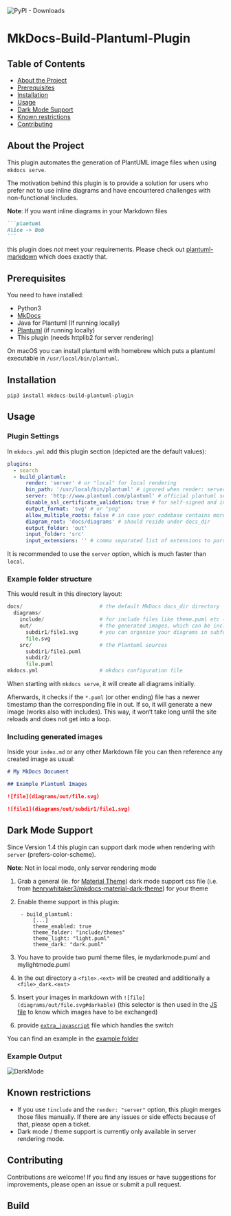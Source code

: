 ![PyPI - Downloads](https://img.shields.io/pypi/dm/mkdocs-build-plantuml-plugin)

# MkDocs-Build-Plantuml-Plugin

## Table of Contents

- [About the Project](#about-the-project)
- [Prerequisites](#prerequisites)
- [Installation](#installation)
- [Usage](#usage)
- [Dark Mode Support](#dark-mode-support)
- [Known restrictions](#known-restrictions)
- [Contributing](#contributing)

## About the Project

This plugin automates the generation of PlantUML image files when using `mkdocs serve`.

The motivation behind this plugin is to provide a solution for users who prefer not to use inline diagrams and have encountered challenges with non-functional !includes.

**Note**: If you want inline diagrams in your Markdown files

````markdown
```plantuml
Alice -> Bob
```
````

this plugin does _not_ meet your requirements. Please check out [plantuml-markdown](https://github.com/mikitex70/plantuml-markdown) which does exactly that.

## Prerequisites

You need to have installed:

- Python3
- [MkDocs](https://www.mkdocs.org)
- Java for Plantuml (If running locally)
- [Plantuml](https://plantuml.com) (if running locally)
- This plugin (needs httplib2 for server rendering)

On macOS you can install plantuml with homebrew which puts a plantuml executable in `/usr/local/bin/plantuml`.

## Installation

```shell
pip3 install mkdocs-build-plantuml-plugin
```

## Usage

### Plugin Settings

In `mkdocs.yml` add this plugin section (depicted are the default values):

```yaml
plugins:
  - search
  - build_plantuml:
      render: 'server' # or "local" for local rendering
      bin_path: '/usr/local/bin/plantuml' # ignored when render: server
      server: 'http://www.plantuml.com/plantuml' # official plantuml server
      disable_ssl_certificate_validation: true # for self-signed and invalid certs
      output_format: 'svg' # or "png"
      allow_multiple_roots: false # in case your codebase contains more locations for diagrams (all ending in diagram_root)
      diagram_root: 'docs/diagrams' # should reside under docs_dir
      output_folder: 'out'
      input_folder: 'src'
      input_extensions: '' # comma separated list of extensions to parse, by default every file is parsed
```

It is recommended to use the `server` option, which is much faster than `local`.

### Example folder structure

This would result in this directory layout:

```python
docs/                         # the default MkDocs docs_dir directory
  diagrams/
    include/                  # for include files like theme.puml etc (optional, won't be generated)
    out/                      # the generated images, which can be included in your md files
      subdir1/file1.svg       # you can organise your diagrams in subfolders, see below
      file.svg
    src/                      # the Plantuml sources
      subdir1/file1.puml
      subdir2/
      file.puml
mkdocs.yml                    # mkdocs configuration file

```

When starting with `mkdocs serve`, it will create all diagrams initially.

Afterwards, it checks if the `*.puml` (or other ending) file has a newer timestamp than the corresponding file in out. If so, it will generate a new image (works also with includes). This way, it won‘t take long until the site reloads and does not get into a loop.

### Including generated images

Inside your `index.md` or any other Markdown file you can then reference any created image as usual:

```markdown
# My MkDocs Document

## Example Plantuml Images

![file](diagrams/out/file.svg)

![file1](diagrams/out/subdir1/file1.svg)
```

## Dark Mode Support

Since Version 1.4 this plugin can support dark mode when rendering with `server` (prefers-color-scheme).

**Note**: Not in local mode, only server rendering mode

1. Grab a general (ie. for [Material Theme](https://squidfunk.github.io/mkdocs-material/)) dark mode support css file (i.e. from [henrywhitaker3/mkdocs-material-dark-theme](https://github.com/henrywhitaker3/mkdocs-material-dark-theme)) for your theme
1. Enable theme support in this plugin:

        - build_plantuml:
            [...]
            theme_enabled: true
            theme_folder: "include/themes"
            theme_light: "light.puml"
            theme_dark: "dark.puml"

1. You have to provide two puml theme files, ie mydarkmode.puml and mylightmode.puml
1. In the out directory a `<file>.<ext>` will be created and additionally a `<file>_dark.<ext>`
1. Insert your images in markdown with `![file](diagrams/out/file.svg#darkable)` (this selector is then used in the [JS file](example/docs/javascript/images_dark.js) to know which images have to be exchanged)
1. provide [`extra_javascript`](./example/docs/javascript/images_dark.js) file which handles the switch

You can find an example in the [example folder](./example/)

### Example Output

![DarkMode](./switch_dark_mode.gif)

## Known restrictions

- If you use `!include` and the `render: "server"` option, this plugin merges those files manually. If there are any issues or side effects because of that, please open a ticket.
- Dark mode / theme support is currently only available in server rendering mode.

## Contributing

Contributions are welcome! If you find any issues or have suggestions for improvements, please open an issue or submit a pull request.


## Build
